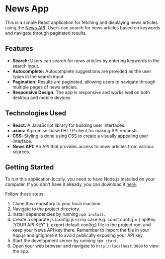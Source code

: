 # News App

This is a simple React application for fetching and displaying news articles using the [News API](https://newsapi.org/). Users can search for news articles based on keywords and navigate through paginated results.

## Features

- **Search:** Users can search for news articles by entering keywords in the search input.
- **Autocomplete:** Autocomplete suggestions are provided as the user types in the search input.
- **Pagination:** Results are paginated, allowing users to navigate through multiple pages of news articles.
- **Responsive Design:** The app is responsive and works well on both desktop and mobile devices.

## Technologies Used

- **React:** A JavaScript library for building user interfaces.
- **axios:** A promise-based HTTP client for making API requests.
- **CSS:** Styling is done using CSS to create a visually appealing user interface.
- **News API:** An API that provides access to news articles from various sources.

## Getting Started

To run this application locally, you need to have Node.js installed on your computer. If you don't have it already, you can download it [here](https://nodejs.org/).

Follow these steps:

1. Clone this repository to your local machine.
2. Navigate to the project directory.
3. Install dependencies by running `npm install`.
4. Create a separate js (config.js in my case e.g.
    const config = {
        apiKey: 'YOUR API KEY' 
    };
    export default config;) 
file in the project root and keep your News API key there. Remember to import the file in your App.js and gitignore it to avoid publically exposing your API key.
5. Start the development server by running `npm start`.
6. Open your web browser and navigate to `http://localhost:3000` to view the app.
